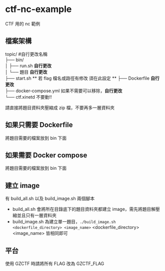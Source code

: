 # ctf-nc-example
CTF 用的 nc 範例  

## 檔案架構
topic/ #自行更改名稱    
├── bin/  
│   ├── run.sh  **自行更改**  
│   └── 題目  **自行更改**  
├── start.sh ** 若 flag 檔名或路徑有修改 須在此設定 **
├── Dockerfile **自行更改**  
├── docker-compose.yml 如果不需要可以移除，**自行更改**  
└── ctf.xinetd 不要動!!  

請直接將題目資料夾壓縮成 zip 檔，不要再多一層資料夾  

## 如果只需要 Dockerfile
將題目需要的檔案放到 bin 下面
## 如果需要 Docker compose
將題目需要的檔案放到 bin 下面


## 建立 image
有 build_all.sh 以及 build_image.sh 兩個腳本  
- build_all.sh 會將所在目錄底下的題目資料夾都建立 image，需先將題目解壓縮並且只有一層資料夾  
- build_image.sh 為建立單一題目，`./build_image.sh <dockerfile_directory> <image_name>` <dockerfile_directory> <image_name> 皆相同即可  

## 平台
使用 GZCTF 時請將所有 FLAG 改為 GZCTF_FLAG